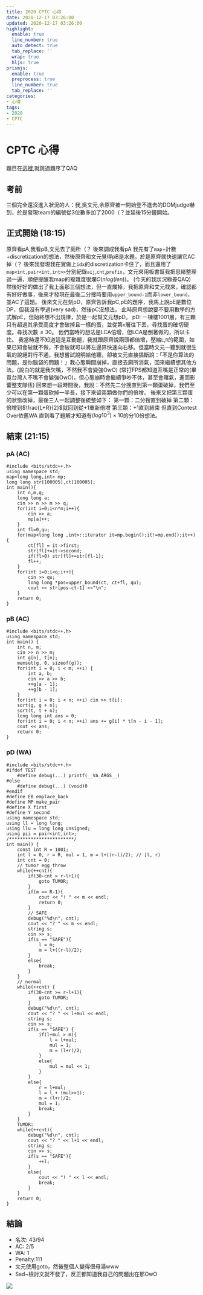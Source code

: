 ```yaml
---
title: 2020 CPTC 心得
date: 2020-12-17 03:26:00
updated: 2020-12-17 03:26:00
highlight:
  enable: true
  line_number: true
  auto_detect: true
  tab_replace: ''
  wrap: true
  hljs: true
prismjs:
  enable: true
  preprocess: true
  line_number: true
  tab_replace: ''
categories: 
- 心得
tags: 
- 2020
- CPTC
---  
```

# CPTC 心得
題目在[這裡](https://drive.google.com/drive/folders/1ajpjsjsR_dzitV-5PMmbXPFg3XNhVGm_?usp=sharing),就跳過題序了QAQ
## 考前
三個完全還沒進入狀況的人：我,吳文元,余原齊被一開始登不進去的DOMjudge嚇到，於是發現team的編號從3位數多加了2000（？並延後15分鐘開始。
## 正式開始 (18:15)
原齊看pA,我看pB,文元去了廁所（？
後來調成我看pA
我先有了```map```+計數+discretization的想法，然後原齊和文元覺得pB是水題，於是原齊就快速讓它AC掉（？
後來我發現我在實做上```idx```的discretization卡住了，而且還用了```map<int,pair<int,int>>```分別紀錄```aij```,```cnt```,```prefix```，文元來用板書幫我把思緒整理過一遍，順便提醒我map的複雜度很爛$O(nlog(len))$。
(今天的我狀況極差QAQ)
然後好好的做出了我上面那三個想法，但一直爛掉，我把原齊和文元找來，確認都有好好做事，後來才發現在最後二分搜時要用```upper_bound-1```而非```lower_bound```，並AC了這題。
後來文元在刻pD，原齊告訴我pC,pE的題序，我馬上說pE是數位DP，但我沒有學過(very sad)，然後pC沒想法。
此時原齊想說要不要用數學的方式解pE，但始終想不出規律，於是一起幫文元想pD。
pD: 一棟樓1001層，有三顆只有超過其承受高度才會破掉且一樣的蛋，並從第```n```層往下丟，尋找蛋的確切硬度。尋找次數$\leq30$。
他們當時的想法是LCA倍增，但LCA是倒著做的，所以卡住。
我當時還不知道這是互動題，我就跟原齊說兩頭都倍增，壓縮```L```,```R```的範圍，如果已知會破就不做，不會破就可以將左邊界快速向右移。但當時文元一聽到就很生氣的說絕對行不通，我想嘗試說明給他聽，卻被文元直接插斷說：「不是你算法的問題，是你腦袋的問題！」我心態瞬間崩掉，直接去廁所消氣，回來繼續想其他方法。(說白的就是我欠嘴，不然我不會變強OwO)
(常打FPS都知道互嘴是正常的(畢竟台灣人不嘴不會變強OwO)，但心態崩時會繼續爭吵不休，甚至會賭氣，進而影響整支隊伍)
回來想一段時間後，我說：不然先二分搜直到第一顆蛋破掉，我們至少可以在第一顆蛋砍掉一半長，接下來留兩顆做你們的倍增。
後來又把第三顆蛋的狀態改掉，最後三人一起調整後統整如下：
第一顆：二分搜直到破掉
第二顆：倍增到$\frac{L+R}{2}$就回到從+1重新倍增
第三顆：+1直到結束
但直到Contest Over依舊WA
直到看了題解才知道有$(log10^3)\times10$的分10份想法。
## 結束 (21:15)
### pA (AC)
```cpp=
#include <bits/stdc++.h>
using namespace std;
map<long long,int> mp;
long long str[100005],ct[100005];
int main(){
    int n,m,q;
    long long a;
    cin >> n >> m >> q;
    for(int i=0;i<n*m;i++){
        cin >> a;
        mp[a]++;
    }
    int fl=0,qu;
    for(map<long long ,int>::iterator it=mp.begin();it!=mp.end();it++){
        ct[fl] = it->first;
        str[fl]+=it->second;
        if(fl>0) str[fl]+=str[fl-1];
        fl++;
    }
    for(int i=0;i<q;i++){
        cin >> qu;
        long long *pos=upper_bound(ct, ct+fl, qu);
        cout << str[pos-ct-1] <<"\n";
    }
    return 0;
}
```
### pB (AC)
```cpp=
#include <bits/stdc++.h>
using namespace std;
int main() {
    int n, m;
    cin >> n >> m;
    int g[n], t[n];
    memset(g, 0, sizeof(g));
    for(int i = 0; i < m; ++i) {
        int a, b;
        cin >> a >> b;
        ++g[a - 1];
        ++g[b - 1];
    }
    for(int i = 0; i < n; ++i) cin >> t[i];
    sort(g, g + n); 
    sort(t, t + n);
    long long int ans = 0;
    for(int i = 0; i < n; ++i) ans += g[i] * t[n - i - 1];
    cout << ans;
    return 0;
}
```
### pD (WA)
```cpp=
#include <bits/stdc++.h>
#ifdef TEST
	#define debug(...) printf(__VA_ARGS__)
#else
	#define debug(...) (void)0
#endif
#define EB emplace_back
#define MP make_pair
#define X first
#define Y second
using namespace std;
using ll = long long;
using llu = long long unsigned;
using pii = pair<int,int>;
/************************/
int main() {
	const int R = 1001;
    int l = 0, r = R, mul = 1, m = l+((r-l)/2); // [l, r)
    int cnt = 0;
    // tumor egg throw
    while(++cnt){
    	if(30-cnt > r-l+1){
    		goto TUMOR;
    	}
    	if(m == R-1){
    		cout << "! " << m << endl;
    		return 0;
    	}
    	// SAFE
    	debug("%d\n", cnt);
    	cout << "? " << m << endl;
    	string s;
        cin >> s;
        if(s == "SAFE"){
        	l = m;
        	m = l+((r-l)/2);	
        }
        else{
        	break;
        }
    }
    // normal
    while(++cnt) { 
    	if(30-cnt >= r-l+1){
    		goto TUMOR;
    	}
    	debug("%d\n", cnt);
    	cout << "? " << l+mul << endl;
        string s;
        cin >> s;
        if(s == "SAFE") {
        	if(l+mul > m){	
        		l = l+mul;
        		mul = 1;
        		m = (l+r)/2;
        	}
        	else{
				mul = mul << 1;
        	}
      	}
        else{
        	r = l+mul;
        	l = l + (mul>>1);
        	m = (l+r)/2;
        	mul = 1;
        	break;
        }
    }
    TUMOR:
    while(++cnt){
    	debug("%d\n", cnt);
    	cout << "? " << l+1 << endl;
    	string s;
        cin >> s;
        if(s == "SAFE"){
        	++l;
        }
        else{
        	cout << "! " << l << endl;
        	break;
        }
    }
    return 0;
}
```
## 結論
* 名次: 43/94
* AC: 2/5
* WA: 1
* Penalty:111
* 文元使用goto，然後整個人變得很母湯www
* Sad~檢討文就不發了，反正都知道我自己的問題出在那OwO

![](https://i.imgur.com/aAoKV8x.png)
